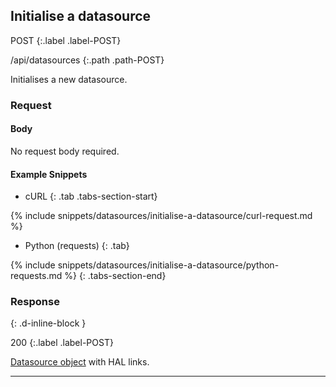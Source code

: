 ## Initialise a datasource

POST
{:.label .label-POST}

/api/datasources
{:.path .path-POST}

Initialises a new datasource.

### Request

#### Body
No request body required.

#### Example Snippets
- cURL
{: .tab .tabs-section-start}

{% include snippets/datasources/initialise-a-datasource/curl-request.md %}

- Python (requests)
{: .tab}

{% include snippets/datasources/initialise-a-datasource/python-requests.md %}
{: .tabs-section-end}

### Response
{: .d-inline-block }

200
{:.label .label-POST}

[Datasource object](#datasource-object) with HAL links.

---
